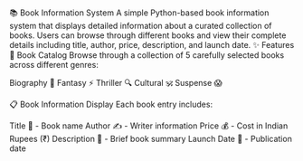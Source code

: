 📚 Book Information System
A simple Python-based book information system that displays detailed information about a curated collection of books. Users can browse through different books and view their complete details including title, author, price, description, and launch date.
✨ Features
📖 Book Catalog
Browse through a collection of 5 carefully selected books across different genres:

Biography 👑
Fantasy ⚡
Thriller 🔍
Cultural 🕉️
Suspense 😱

📋 Book Information Display
Each book entry includes:

Title 📝 - Book name
Author ✍️ - Writer information
Price 💰 - Cost in Indian Rupees (₹)
Description 📄 - Brief book summary
Launch Date 📅 - Publication date
